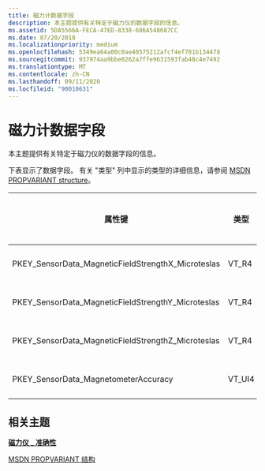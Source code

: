 ```yaml
---
title: 磁力计数据字段
description: 本主题提供有关特定于磁力仪的数据字段的信息。
ms.assetid: 5DA5566A-FECA-47ED-8338-686A548687CC
ms.date: 07/20/2018
ms.localizationpriority: medium
ms.openlocfilehash: 5349ea64a00c0ae40575212afcf4ef781b134478
ms.sourcegitcommit: 937974aa9bbe0262a7ffe9631593fab48c4e7492
ms.translationtype: MT
ms.contentlocale: zh-CN
ms.lasthandoff: 09/11/2020
ms.locfileid: "90010631"
---
```

# <a name="magnetometer-data-fields"></a>磁力计数据字段


本主题提供有关特定于磁力仪的数据字段的信息。

下表显示了数据字段。 有关 "类型" 列中显示的类型的详细信息，请参阅 [MSDN PROPVARIANT structure](https://go.microsoft.com/fwlink/p/?linkid=313395)。

|属性键|类型|必需/可选|说明|
|--|--|--|--|
|PKEY_SensorData_MagneticFieldStrengthX_Microteslas|VT_R4|必需|Microteslas 中的 x 轴磁性字段。 校准此设备是为了考虑设备机箱的磁性效果。|
|PKEY_SensorData_MagneticFieldStrengthY_Microteslas|VT_R4|必需|Microteslas 中的 y 轴磁性字段。 校准此设备是为了考虑设备机箱的磁性效果。|
|PKEY_SensorData_MagneticFieldStrengthZ_Microteslas|VT_R4|必需|Microteslas 中的 z 轴磁性字段。 校准此设备是为了考虑设备机箱的磁性效果。|
|PKEY_SensorData_MagnetometerAccuracy|VT_UI4|必需|磁力仪传感器的准确性。 有关有效值的详细信息，请参阅 [<strong>MAGNETOMETER_ACCURACY</strong>](/windows-hardware/drivers/ddi/sensorsdef/ne-sensorsdef-magnetometer_accuracy)。|

 

## <a name="related-topics"></a>相关主题


[**磁力仪 \_ 准确性**](/windows-hardware/drivers/ddi/sensorsdef/ne-sensorsdef-magnetometer_accuracy)

[MSDN PROPVARIANT 结构](https://go.microsoft.com/fwlink/p/?linkid=313395)

 

